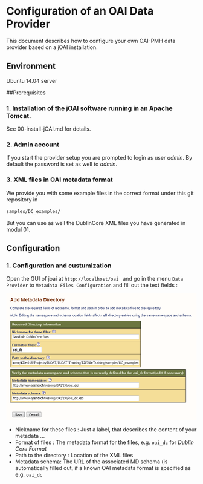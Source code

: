 # Configuration of an OAI Data Provider
This document describes how to configure your own OAI-PMH data provider based on a 
jOAI installation. 

## Environment
Ubuntu 14.04 server

##Prerequisites
### 1. Installation of the jOAI software running in an Apache Tomcat.
See 00-install-jOAI.md for details.
### 2. Admin account
If you start the provider setup you are prompted to login as user *admin*. By default the password is set as well to *admin*.
<!-- Is this true ??
Describe how to change the password !!!
--> 

### 3. XML files in OAI metadata format
We provide you with some example files in the correct format under this git repository in 
```sh 
samples/DC_examples/ 
```

But you can use as well the DublinCore XML files you have generated in modul 01.


## Configuration
### 1. Configuration and custumization
Open the GUI of joai at ```http://localhost/oai ``` and go in the menu `Data Provider` to `Metadata Files Configuration` and fill out the text fields :

<img align="centre" src="img/jOAI_AddMDDirectory.png" width="800px">

* Nickname for these files : Just a label, that describes the content of your metadata ...
* Format of files : The metadata format for the files, e.g. `oai_dc` for *Dublin Core Format*
* Path to the directory : Location of the XML files
* Metadata schema: The URL of the associated MD schema (is automatically filled out, if a known OAI metadata format is specified as e.g. `oai_dc`
